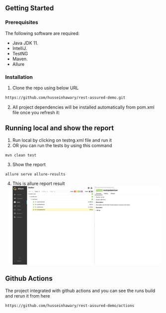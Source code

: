 

## Getting Started

### Prerequisites

The following software are required:

- Java JDK 11.
- IntelliJ.
- TestNG
- Maven.
- Allure

### Installation

1. Clone the repo using below URL

```sh
https://github.com/husseinhawary/rest-assured-demo.git
```

2. All project dependencies will be installed automatically from pom.xml file once you refresh it:



## Running local and show the report

1. Run local by clicking on testng.xml file and run it
2. OR you can run the tests by using this command
```
mvn clean test
```
3. Show the report
```
allure serve allure-results
```
4. This is allure report result
![Allure-Report.png](Allure-Report.png)

## Github Actions
The project integrated with github actions and you can see the runs build and rerun it from here

```
https://github.com/husseinhawary/rest-assured-demo/actions
```

